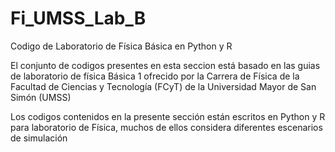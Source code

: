 # Fi_UMSS_Lab_B
Codigo de Laboratorio de Física Básica en Python y R

El conjunto de codigos presentes en esta seccion está basado en las guias de laboratorio de física Básica 1 ofrecido por la Carrera de Física de la Facultad de Ciencias y Tecnología (FCyT) de la Universidad Mayor de San Simón (UMSS)

Los codigos contenidos en la presente sección están escritos en  Python y R para laboratorio de Física, muchos de ellos considera diferentes escenarios de simulación
